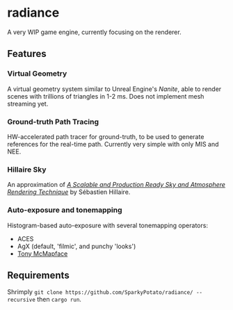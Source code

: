 # radiance

A very WIP game engine, currently focusing on the renderer.

## Features

### Virtual Geometry
A virtual geometry system similar to Unreal Engine's _Nanite_, able to render scenes with trillions of triangles in 1-2 ms. Does not implement mesh streaming yet.

### Ground-truth Path Tracing
HW-accelerated path tracer for ground-truth, to be used to generate references for the real-time path.
Currently very simple with only MIS and NEE.

### Hillaire Sky
An approximation of [_A Scalable and Production Ready Sky and Atmosphere Rendering Technique_](https://sebh.github.io/publications/egsr2020.pdf) by Sébastien Hillaire.

### Auto-exposure and tonemapping
Histogram-based auto-exposure with several tonemapping operators:
- ACES
- AgX (default, 'filmic', and punchy 'looks')
- [Tony McMapface](https://github.com/h3r2tic/tony-mc-mapface)

## Requirements
Shrimply `git clone https://github.com/SparkyPotato/radiance/ --recursive` then `cargo run`.


